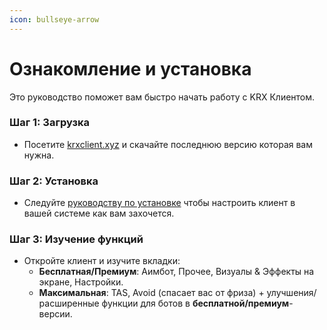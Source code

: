 ```yaml
---
icon: bullseye-arrow
---
```


# Ознакомление и установка

Это руководство поможет вам быстро начать работу с KRX Клиентом.

### Шаг 1: Загрузка
- Посетите [krxclient.xyz](https://krxclient.xyz) и скачайте последнюю версию которая вам нужна.

### Шаг 2: Установка
- Следуйте [руководству по установке](installation.md) чтобы настроить клиент в вашей системе как вам захочется.

### Шаг 3: Изучение функций
- Откройте клиент и изучите вкладки:
  - **Бесплатная/Премиум**: Аимбот, Прочее, Визуалы & Эффекты на экране, Настройки.
  - **Максимальная**: TAS, Avoid (спасает вас от фриза) + улучшения/расширенные функции для ботов в **бесплатной/премиум**-версии.
